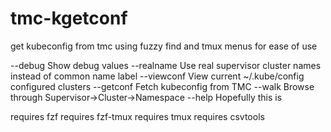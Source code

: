 # tmc-kgetconf
get kubeconfig from tmc using fuzzy find and tmux menus for ease of use


--debug      Show debug values
--realname   Use real supervisor cluster names instead of common name label
--viewconf   View current ~/.kube/config configured clusters
--getconf    Fetch kubeconfig from TMC
--walk       Browse through Supervisor->Cluster->Namespace
--help       Hopefully this is


requires fzf
requires fzf-tmux
requires tmux
requires csvtools
